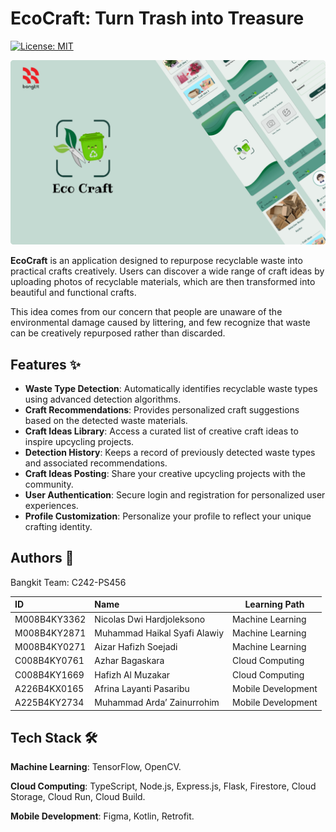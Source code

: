 # EcoCraft: Turn Trash into Treasure

[![License: MIT](https://img.shields.io/badge/License-MIT-yellow.svg)](https://opensource.org/licenses/MIT)

![Banner](images/banner.png)

**EcoCraft** is an application designed to repurpose recyclable waste into practical crafts creatively. Users can discover a wide range of craft ideas by uploading photos of recyclable materials, which are then transformed into beautiful and functional crafts. 

This idea comes from our concern that people are unaware of the environmental damage caused by littering, and few recognize that waste can be creatively repurposed rather than discarded.
## Features ✨

- **Waste Type Detection**: Automatically identifies recyclable waste types using advanced detection algorithms.
- **Craft Recommendations**: Provides personalized craft suggestions based on the detected waste materials.
- **Craft Ideas Library**: Access a curated list of creative craft ideas to inspire upcycling projects.
- **Detection History**: Keeps a record of previously detected waste types and associated recommendations.
- **Craft Ideas Posting**: Share your creative upcycling projects with the community.
- **User Authentication**: Secure login and registration for personalized user experiences.
- **Profile Customization**: Personalize your profile to reflect your unique crafting identity.


## Authors 👥

Bangkit Team: C242-PS456

| ID |  Name  | Learning Path |
|:-----|:--------|------|
| M008B4KY3362 | Nicolas Dwi Hardjoleksono | Machine Learning |
| M008B4KY2871 | Muhammad Haikal Syafi Alawiy | Machine Learning |
| M008B4KY0271 | Aizar Hafizh Soejadi | Machine Learning |
| C008B4KY0761 | Azhar Bagaskara | Cloud Computing |
| C008B4KY1669 | Hafizh Al Muzakar | Cloud Computing |
| A226B4KX0165 | Afrina Layanti Pasaribu | Mobile Development |
| A225B4KY2734 | Muhammad Arda’ Zainurrohim | Mobile Development |


## Tech Stack 🛠️

**Machine Learning**: TensorFlow, OpenCV.

**Cloud Computing**: TypeScript, Node.js, Express.js, Flask, Firestore, Cloud Storage, Cloud Run, Cloud Build. 

**Mobile Development**: Figma, Kotlin, Retrofit.
